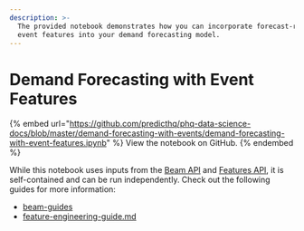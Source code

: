 ```yaml
---
description: >-
  The provided notebook demonstrates how you can incorporate forecast-ready
  event features into your demand forecasting model.
---
```


# Demand Forecasting with Event Features

{% embed url="https://github.com/predicthq/phq-data-science-docs/blob/master/demand-forecasting-with-events/demand-forecasting-with-event-features.ipynb" %}
View the notebook on GitHub.
{% endembed %}

While this notebook uses inputs from the [Beam API](../../../api/beam/) and [Features API](../../../api/features/), it is self-contained and can be run independently. Check out the following guides for more information:

* [beam-guides](../beam-guides/ "mention")
* [feature-engineering-guide.md](feature-engineering-guide.md "mention")
